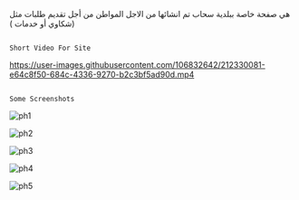 هي صفحة خاصة ببلدية سحاب تم انشائها من الاجل المواطن من أجل تقديم طلبات مثل (شكاوي أو خدمات )


                                                                      Short Video For Site
https://user-images.githubusercontent.com/106832642/212330081-e64c8f50-684c-4336-9270-b2c3bf5ad90d.mp4



                                                                       Some Screenshots 

![ph1](https://user-images.githubusercontent.com/106832642/212326260-1de9278b-e0f2-4e13-adc3-e8e8e6bcf644.png)

![ph2](https://user-images.githubusercontent.com/106832642/212326328-1f44e218-0c08-4e43-b6a9-c855a4b6135d.png)

![ph3](https://user-images.githubusercontent.com/106832642/212326329-40cee405-bb17-42aa-83c0-0be3817f2917.png)

![ph4](https://user-images.githubusercontent.com/106832642/212326312-2f14a960-fc4c-404e-b9ac-56bcb108ca21.png)

![ph5](https://user-images.githubusercontent.com/106832642/212326319-f807b7e5-def5-4b25-8afe-bb6325eb11b4.png)
